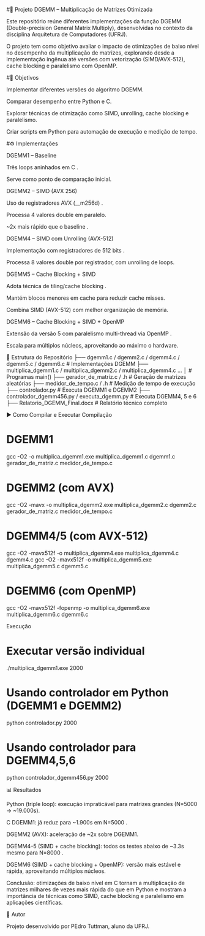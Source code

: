 #🚀 Projeto DGEMM – Multiplicação de Matrizes Otimizada

Este repositório reúne diferentes implementações da função DGEMM (Double-precision General Matrix Multiply), desenvolvidas no contexto da disciplina Arquitetura de Computadores (UFRJ).

O projeto tem como objetivo avaliar o impacto de otimizações de baixo nível no desempenho da multiplicação de matrizes, explorando desde a implementação ingênua até versões com vetorização (SIMD/AVX-512), cache blocking e paralelismo com OpenMP.

#🎯 Objetivos

Implementar diferentes versões do algoritmo DGEMM.

Comparar desempenho entre Python e C.

Explorar técnicas de otimização como SIMD, unrolling, cache blocking e paralelismo.

Criar scripts em Python para automação de execução e medição de tempo.

#⚙️ Implementações

DGEMM1 – Baseline

Três loops aninhados em C
.

Serve como ponto de comparação inicial.

DGEMM2 – SIMD (AVX 256)

Uso de registradores AVX (__m256d)
.

Processa 4 valores double em paralelo.

~2x mais rápido que o baseline
.

DGEMM4 – SIMD com Unrolling (AVX-512)

Implementação com registradores de 512 bits
.

Processa 8 valores double por registrador, com unrolling de loops.

DGEMM5 – Cache Blocking + SIMD

Adota técnica de tiling/cache blocking
.

Mantém blocos menores em cache para reduzir cache misses.

Combina SIMD (AVX-512) com melhor organização de memória.

DGEMM6 – Cache Blocking + SIMD + OpenMP

Extensão da versão 5 com paralelismo multi-thread via OpenMP
.

Escala para múltiplos núcleos, aproveitando ao máximo o hardware.

📂 Estrutura do Repositório
├── dgemm1.c / dgemm2.c / dgemm4.c / dgemm5.c / dgemm6.c   # Implementações DGEMM
├── multiplica_dgemm1.c / multiplica_dgemm2.c / multiplica_dgemm4.c ...
│                                                         # Programas main()
├── gerador_de_matriz.c / .h                              # Geração de matrizes aleatórias
├── medidor_de_tempo.c / .h                               # Medição de tempo de execução
├── controlador.py                                        # Executa DGEMM1 e DGEMM2
├── controlador_dgemm456.py / executa_dgemm.py            # Executa DGEMM4, 5 e 6
├── Relatorio_DGEMM_Final.docx                            # Relatório técnico completo

▶️ Como Compilar e Executar
Compilação
# DGEMM1
gcc -O2 -o multiplica_dgemm1.exe multiplica_dgemm1.c dgemm1.c gerador_de_matriz.c medidor_de_tempo.c

# DGEMM2 (com AVX)
gcc -O2 -mavx -o multiplica_dgemm2.exe multiplica_dgemm2.c dgemm2.c gerador_de_matriz.c medidor_de_tempo.c

# DGEMM4/5 (com AVX-512)
gcc -O2 -mavx512f -o multiplica_dgemm4.exe multiplica_dgemm4.c dgemm4.c
gcc -O2 -mavx512f -o multiplica_dgemm5.exe multiplica_dgemm5.c dgemm5.c

# DGEMM6 (com OpenMP)
gcc -O2 -mavx512f -fopenmp -o multiplica_dgemm6.exe multiplica_dgemm6.c dgemm6.c

Execução
# Executar versão individual
./multiplica_dgemm1.exe 2000

# Usando controlador em Python (DGEMM1 e DGEMM2)
python controlador.py 2000

# Usando controlador para DGEMM4,5,6
python controlador_dgemm456.py 2000

📊 Resultados

Python (triple loop): execução impraticável para matrizes grandes (N=5000 → ~19.000s).

C DGEMM1: já reduz para ~1.900s em N=5000
.

DGEMM2 (AVX): aceleração de ~2x sobre DGEMM1.

DGEMM4–5 (SIMD + cache blocking): todos os testes abaixo de ~3.3s mesmo para N=8000
.

DGEMM6 (SIMD + cache blocking + OpenMP): versão mais estável e rápida, aproveitando múltiplos núcleos.

Conclusão: otimizações de baixo nível em C tornam a multiplicação de matrizes milhares de vezes mais rápida do que em Python e mostram a importância de técnicas como SIMD, cache blocking e paralelismo em aplicações científicas.

👤 Autor

Projeto desenvolvido por PEdro Tuttman, aluno da UFRJ.
